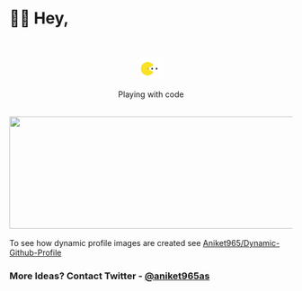 # 👋🏻 Hey,
<div align="center">
	<br>
	<br>
	<img src="anim.svg" width="40" height="40">
	<p>Playing with code</p>
	<br>
    <img src="https://bingimages.herokuapp.com/unsplash1" width="800" height="200">
</div>


To see how dynamic profile images are created  see [Aniket965/Dynamic-Github-Profile](https://github.com/Aniket965/Dynamic-Github-Profile)


### More Ideas? Contact Twitter - [@aniket965as](https://twitter.com/aniket965as)
